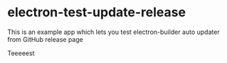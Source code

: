 # electron-test-update-release
This is an example app which lets you test electron-builder auto updater from GitHub release page

Teeeeest
